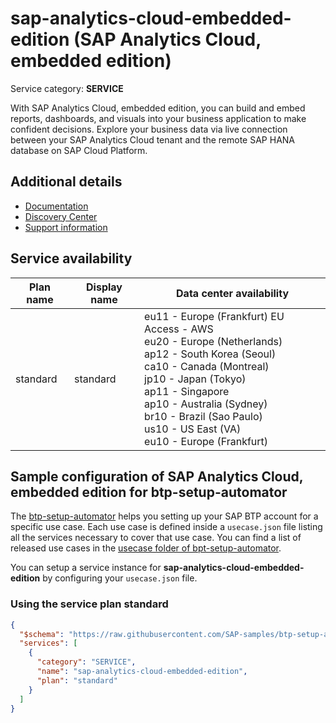 # **sap-analytics-cloud-embedded-edition** (SAP Analytics Cloud, embedded edition)

Service category: **SERVICE**

With SAP Analytics Cloud, embedded edition, you can build and embed reports, dashboards, and visuals into your business application to make confident decisions. Explore your business data via live connection between your SAP Analytics Cloud tenant and the remote SAP HANA database on SAP Cloud Platform.

## Additional details

- [Documentation](https://help.sap.com/viewer/product/SAC_EMBEDDED_EDITION/1.0/en-US)
- [Discovery Center](https://discovery-center.cloud.sap/serviceCatalog/sap-analytics-cloud-embedded-edition)
- [Support information](https://help.sap.com/viewer/7466893ec68641198fc189757dc5f7a6/1.0/en-US/ce081403aaf14feca286d7d0b4af2b86.html)

## Service availability

| Plan name | Display name | Data center availability  |
|------|----------------|---------------------------|
|  standard  |  standard  | eu11 - Europe (Frankfurt) EU Access - AWS<br> eu20 - Europe (Netherlands)<br> ap12 - South Korea (Seoul)<br> ca10 - Canada (Montreal)<br> jp10 - Japan (Tokyo)<br> ap11 - Singapore<br> ap10 - Australia (Sydney)<br> br10 - Brazil (Sao Paulo)<br> us10 - US East (VA)<br> eu10 - Europe (Frankfurt)  |

## Sample configuration of **SAP Analytics Cloud, embedded edition** for btp-setup-automator

The [btp-setup-automator](https://github.com/SAP-samples/btp-setup-automator) helps you setting up your SAP BTP account for a specific use case. Each use case is defined inside a `usecase.json` file listing all the services necessary to cover that use case. You can find a list of released use cases in the [usecase folder of bpt-setup-automator](https://github.com/SAP-samples/btp-setup-automator/tree/main/usecases).

You can setup a service instance for **sap-analytics-cloud-embedded-edition** by configuring your `usecase.json` file.

### Using the service plan **standard**

```json
{
  "$schema": "https://raw.githubusercontent.com/SAP-samples/btp-setup-automator/main/libs/btpsa-usecase.json",
  "services": [
    {
      "category": "SERVICE",
      "name": "sap-analytics-cloud-embedded-edition",
      "plan": "standard"
    }
  ]
}
```
